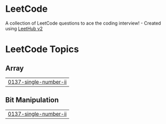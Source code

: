 # LeetCode
A collection of LeetCode questions to ace the coding interview! - Created using [LeetHub v2](https://github.com/arunbhardwaj/LeetHub-2.0)

<!---LeetCode Topics Start-->
# LeetCode Topics
## Array
|  |
| ------- |
| [0137-single-number-ii](https://github.com/Pranesh-1905/LeetCode/tree/master/0137-single-number-ii) |
## Bit Manipulation
|  |
| ------- |
| [0137-single-number-ii](https://github.com/Pranesh-1905/LeetCode/tree/master/0137-single-number-ii) |
<!---LeetCode Topics End-->